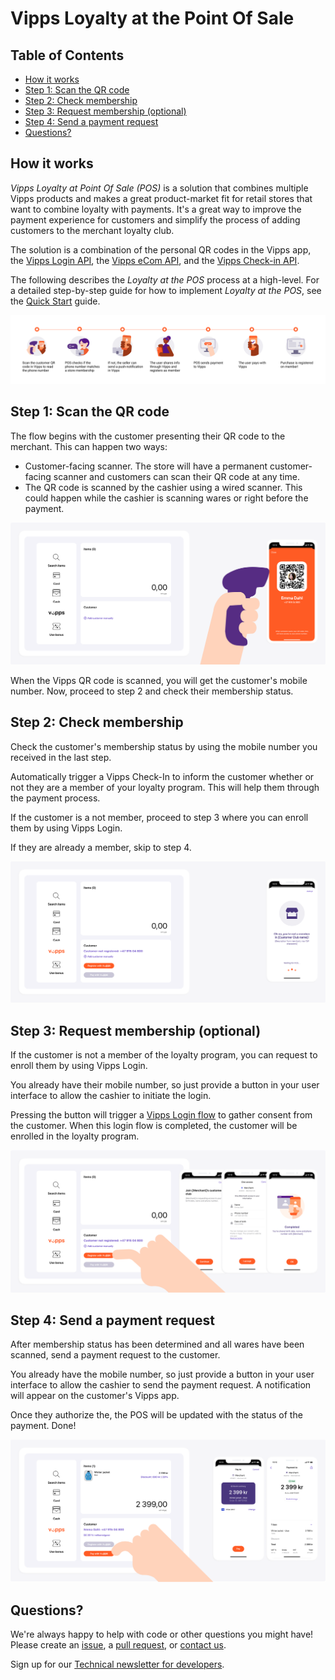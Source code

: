 <!-- START_METADATA
---
title: Loyalty at POS
sidebar_position: 1
pagination_next: null
pagination_prev: null
---
END_METADATA -->

# Vipps Loyalty at the Point Of Sale

<!-- START_COMMENT -->

## Table of Contents

* [How it works](#how-it-works)
* [Step 1: Scan the QR code](#step-1-scan-the-qr-code)
* [Step 2: Check membership](#step-2-check-membership)
* [Step 3: Request membership (optional)](#step-3-request-membership-optional)
* [Step 4: Send a payment request](#step-4-send-a-payment-request)
* [Questions?](#questions)

<!-- END_COMMENT -->

## How it works

_Vipps Loyalty at Point Of Sale (POS)_ is a solution that combines multiple Vipps products and makes a great product-market fit for retail stores that want to combine loyalty with payments. It's a great way to improve the payment experience for customers and simplify the process of adding customers to the merchant loyalty club.

The solution is a combination of the personal QR codes in the Vipps app,
the
[Vipps Login API](https://vippsas.github.io/vipps-developer-docs/docs/APIs/login-api),
the
[Vipps eCom API](https://vippsas.github.io/vipps-developer-docs/docs/APIs/ecom-api),
and the
[Vipps Check-in API](https://vippsas.github.io/vipps-developer-docs/docs/APIs/check-in-api).

The following describes the _Loyalty at the POS_ process at a high-level. For a detailed step-by-step guide for how to implement _Loyalty at the POS_, see the [Quick Start](quick-start.md) guide.

![Loyalty Flow](images/POS_flow.png)

## Step 1: Scan the QR code

The flow begins with the customer presenting their QR code to the merchant. This can happen two ways:

* Customer-facing scanner. The store will have a permanent customer-facing scanner and customers can scan their QR code at any time.
* The QR code is scanned by the cashier using a wired scanner. This could happen while the cashier is scanning wares or right before the payment.

![Loyalty Flow](images/POS_step_1.png)

When the Vipps QR code is scanned, you will get the customer's mobile number. Now, proceed to step 2 and check their membership status.

## Step 2: Check membership

Check the customer's membership status by using the mobile number you received in the last step.

Automatically trigger a Vipps Check-In to inform the customer whether or not they are a member of your loyalty program. This will help them through the payment process.

If the customer is a not member, proceed to step 3 where you can enroll them by using Vipps Login.

If they are already a member, skip to step 4.

![Loyalty Flow](images/POS_step_2.png)

## Step 3: Request membership (optional)

If the customer is not a member of the loyalty program, you can request to enroll them by using Vipps Login.

You already have their mobile number, so just provide a button in your user interface to allow the cashier to initiate the login.

Pressing the button will trigger a
[Vipps Login flow](https://vippsas.github.io/vipps-developer-docs/docs/APIs/login-api/vipps-login-api#vipps-login-from-phone-number)
to gather consent from the customer.
When this login flow is completed, the customer will be enrolled in the loyalty program.

![Loyalty Flow](images/POS_step_3.png)

## Step 4: Send a payment request

After membership status has been determined and all wares have been scanned, send a payment request to the customer.

You already have the mobile number, so just provide a button in your user interface to allow the cashier to send the payment request. A notification will appear on the customer's Vipps app.

Once they authorize the, the POS will be updated with the status of the payment. Done!

![Loyalty Flow](images/POS_step_4.png)

## Questions?

We're always happy to help with code or other questions you might have!
Please create an [issue](https://github.com/vippsas/vipps-solutions/issues),
a [pull request](https://github.com/vippsas/vipps-solutions/pulls),
or [contact us](https://vippsas.github.io/vipps-developer-docs/docs/vipps-developers/contact).

Sign up for our [Technical newsletter for developers](https://vippsas.github.io/vipps-developer-docs/docs/vipps-developers/newsletters).
